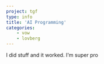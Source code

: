 ```yaml
---
project: tgf
type: info
title: 'AI Programming'
categories: 
    - vow
    - lovberg
---
```


I did stuff and it worked. I'm super pro
<br>
<br>